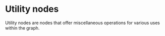 # Utility nodes


Utility nodes are nodes that offer miscellaneous operations for various uses within the graph.
